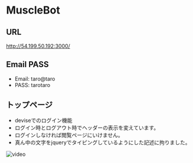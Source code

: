 # MuscleBot
## URL 
http://54.199.50.192:3000/
## Email PASS
- Email: taro@taro
- PASS: tarotaro

## トップページ

- deviseでのログイン機能
- ログイン時とログアウト時でヘッダーの表示を変えています。
- ログインしなければ閲覧ページにいけません。
- 真ん中の文字をjqueryでタイピングしているようにした記述に拘りました。

![video](https://user-images.githubusercontent.com/68550855/104795580-da3c0200-57f2-11eb-9443-968c04b12431.gif)

